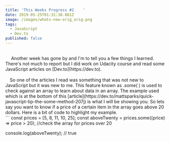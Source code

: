 ```yaml
---
title: 'This Weeks Progress #2    '
date: 2019-05-25T01:31:38.061Z
image: /images/whats-new-orig_orig.png
tags:
  - JavaScript
  - Dev.to
published: false
---
```

<br>
&emsp; Another week has gone by and I'm to tell you a few things I learned.      
There's not much to report but I did work on Udacity course and read some JavaScript articles on [Dev.to](https://dev.to).<br><br>
&emsp;So one of the articles I read was something that was not new to JavaScript but it was new to me. This feature known as .some( ) is used to check against an array to learn about data in an array. The example used which is at the bottom of this [article](https://dev.to/mattsparks/quick-javascript-tip-the-some-method-207j) is what I will be showing you. So lets say you want to know if a price of a certain item in the array goes above 20 dollars. Here is a bit of code to highlight my example. <br>
```
const prices = [5, 8, 11, 10, 25];
const aboveTwenty = prices.some((price) => price > 20); //check the 
array for prices over 20

console.log(aboveTwenty); // true 
```
